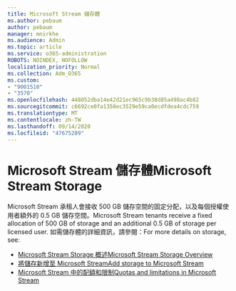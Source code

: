```yaml
---
title: Microsoft Stream 儲存體
ms.author: pebaum
author: pebaum
manager: mnirkhe
ms.audience: Admin
ms.topic: article
ms.service: o365-administration
ROBOTS: NOINDEX, NOFOLLOW
localization_priority: Normal
ms.collection: Adm_O365
ms.custom:
- "9001510"
- "3570"
ms.openlocfilehash: 448052dba14e42d21ec965c9b38d85a498ac4b82
ms.sourcegitcommit: c6692ce0fa1358ec3529e59ca0ecdfdea4cdc759
ms.translationtype: MT
ms.contentlocale: zh-TW
ms.lasthandoff: 09/14/2020
ms.locfileid: "47675289"
---
```

# <a name="microsoft-stream-storage"></a><span data-ttu-id="992ed-102">Microsoft Stream 儲存體</span><span class="sxs-lookup"><span data-stu-id="992ed-102">Microsoft Stream Storage</span></span>

<span data-ttu-id="992ed-103">Microsoft Stream 承租人會接收 500 GB 儲存空間的固定分配，以及每個授權使用者額外的 0.5 GB 儲存空間。</span><span class="sxs-lookup"><span data-stu-id="992ed-103">Microsoft Stream tenants receive a fixed allocation of 500 GB of storage and an additional 0.5 GB of storage per licensed user.</span></span>
<span data-ttu-id="992ed-104">如需儲存體的詳細資訊，請參閱：</span><span class="sxs-lookup"><span data-stu-id="992ed-104">For more details on storage, see:</span></span>

- [<span data-ttu-id="992ed-105">Microsoft Stream Storage 概述</span><span class="sxs-lookup"><span data-stu-id="992ed-105">Microsoft Stream Storage Overview</span></span>](https://docs.microsoft.com/stream/license-overview#storage)
- [<span data-ttu-id="992ed-106">將儲存新增至 Microsoft Stream</span><span class="sxs-lookup"><span data-stu-id="992ed-106">Add storage to Microsoft Stream</span></span>](https://docs.microsoft.com/stream/storage-add-on)
- [<span data-ttu-id="992ed-107">Microsoft Stream 中的配額和限制</span><span class="sxs-lookup"><span data-stu-id="992ed-107">Quotas and limitations in Microsoft Stream</span></span>](https://docs.microsoft.com/stream/quotas-and-limitations)
